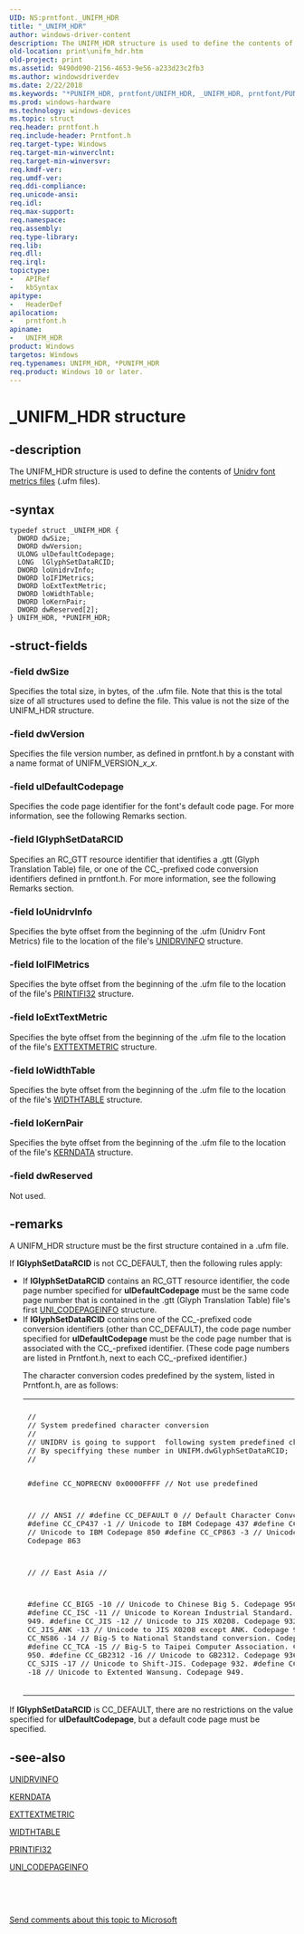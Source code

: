 ```yaml
---
UID: NS:prntfont._UNIFM_HDR
title: "_UNIFM_HDR"
author: windows-driver-content
description: The UNIFM_HDR structure is used to define the contents of Unidrv font metrics files (.ufm files).
old-location: print\unifm_hdr.htm
old-project: print
ms.assetid: 9490d090-2156-4653-9e56-a233d23c2fb3
ms.author: windowsdriverdev
ms.date: 2/22/2018
ms.keywords: "*PUNIFM_HDR, prntfont/UNIFM_HDR, _UNIFM_HDR, prntfont/PUNIFM_HDR, print_unidrv-pscript_fonts_eaf5dd18-df64-41bc-91b5-836b6ed165b6.xml, UNIFM_HDR, UNIFM_HDR structure [Print Devices], print.unifm_hdr, PUNIFM_HDR structure pointer [Print Devices], PUNIFM_HDR"
ms.prod: windows-hardware
ms.technology: windows-devices
ms.topic: struct
req.header: prntfont.h
req.include-header: Prntfont.h
req.target-type: Windows
req.target-min-winverclnt: 
req.target-min-winversvr: 
req.kmdf-ver: 
req.umdf-ver: 
req.ddi-compliance: 
req.unicode-ansi: 
req.idl: 
req.max-support: 
req.namespace: 
req.assembly: 
req.type-library: 
req.lib: 
req.dll: 
req.irql: 
topictype:
-	APIRef
-	kbSyntax
apitype:
-	HeaderDef
apilocation:
-	prntfont.h
apiname:
-	UNIFM_HDR
product: Windows
targetos: Windows
req.typenames: UNIFM_HDR, *PUNIFM_HDR
req.product: Windows 10 or later.
---
```


# _UNIFM_HDR structure


## -description


The UNIFM_HDR structure is used to define the contents of <a href="https://msdn.microsoft.com/6e643703-ace1-4660-990c-3a9ca735829d">Unidrv font metrics files</a> (.ufm files).


## -syntax


````
typedef struct _UNIFM_HDR {
  DWORD dwSize;
  DWORD dwVersion;
  ULONG ulDefaultCodepage;
  LONG  lGlyphSetDataRCID;
  DWORD loUnidrvInfo;
  DWORD loIFIMetrics;
  DWORD loExtTextMetric;
  DWORD loWidthTable;
  DWORD loKernPair;
  DWORD dwReserved[2];
} UNIFM_HDR, *PUNIFM_HDR;
````


## -struct-fields




### -field dwSize

Specifies the total size, in bytes, of the .ufm file. Note that this is the total size of all structures used to define the file. This value is not the size of the UNIFM_HDR structure.


### -field dwVersion

Specifies the file version number, as defined in prntfont.h by a constant with a name format of UNIFM_VERSION_<i>x</i>_<i>x</i>.


### -field ulDefaultCodepage

Specifies the code page identifier for the font's default code page. For more information, see the following Remarks section.


### -field lGlyphSetDataRCID

Specifies an RC_GTT resource identifier that identifies a .gtt (Glyph Translation Table) file, or one of the CC_-prefixed code conversion identifiers defined in prntfont.h. For more information, see the following Remarks section.


### -field loUnidrvInfo

Specifies the byte offset from the beginning of the .ufm (Unidrv Font Metrics) file to the location of the file's <a href="..\prntfont\ns-prntfont-_unidrvinfo.md">UNIDRVINFO</a> structure.


### -field loIFIMetrics

Specifies the byte offset from the beginning of the .ufm file to the location of the file's <a href="..\prntfont\ns-prntfont-_printifi32.md">PRINTIFI32</a> structure.


### -field loExtTextMetric

Specifies the byte offset from the beginning of the .ufm file to the location of the file's <a href="..\prntfont\ns-prntfont-_exttextmetric.md">EXTTEXTMETRIC</a> structure.


### -field loWidthTable

Specifies the byte offset from the beginning of the .ufm file to the location of the file's <a href="..\prntfont\ns-prntfont-_widthtable.md">WIDTHTABLE</a> structure.


### -field loKernPair

Specifies the byte offset from the beginning of the .ufm file to the location of the file's <a href="..\prntfont\ns-prntfont-_kerndata.md">KERNDATA</a> structure.


### -field dwReserved

Not used.


## -remarks



A UNIFM_HDR structure must be the first structure contained in a .ufm file.

If <b>lGlyphSetDataRCID</b> is not CC_DEFAULT, then the following rules apply:

<ul>
<li>
If <b>lGlyphSetDataRCID</b> contains an RC_GTT resource identifier, the code page number specified for <b>ulDefaultCodepage</b> must be the same code page number that is contained in the .gtt (Glyph Translation Table) file's first <a href="..\prntfont\ns-prntfont-_uni_codepageinfo.md">UNI_CODEPAGEINFO</a> structure.

</li>
<li>
If <b>lGlyphSetDataRCID</b> contains one of the CC_-prefixed code conversion identifiers (other than CC_DEFAULT), the code page number specified for <b>ulDefaultCodepage</b> must be the code page number that is associated with the CC_-prefixed identifier. (These code page numbers are listed in Prntfont.h, next to each CC_-prefixed identifier.)

The character conversion codes predefined by the system, listed in Prntfont.h, are as follows:

<div class="code"><span codelanguage=""><table>
<tr>
<th></th>
</tr>
<tr>
<td>
<pre>//
// System predefined character conversion
//
// UNIDRV is going to support  following system predefined character conversion.
// By speciffying these number in UNIFM.dwGlyphSetDataRCID;
//

#define CC_NOPRECNV 0x0000FFFF // Not use predefined

//
// ANSI
//
#define CC_DEFAULT  0 // Default Character Conversion
#define CC_CP437   -1 // Unicode to IBM Codepage 437
#define CC_CP850   -2 // Unicode to IBM Codepage 850
#define CC_CP863   -3 // Unicode to IBM Codepage 863

//
// East Asia
//

#define CC_BIG5     -10 // Unicode to Chinese Big 5. Codepage 950.
#define CC_ISC      -11 // Unicode to Korean Industrial Standard. Codepage 949.
#define CC_JIS      -12 // Unicode to JIS X0208. Codepage 932.
#define CC_JIS_ANK  -13 // Unicode to JIS X0208 except ANK. Codepage 932.
#define CC_NS86     -14 // Big-5 to National Standstand conversion. Codepage 950
#define CC_TCA      -15 // Big-5 to Taipei Computer Association. Codepage 950.
#define CC_GB2312   -16 // Unicode to GB2312. Codepage 936
#define CC_SJIS     -17 // Unicode to Shift-JIS. Codepage 932.
#define CC_WANSUNG  -18 // Unicode to Extented Wansung. Codepage 949.</pre>
</td>
</tr>
</table></span></div>
</li>
</ul>
If <b>lGlyphSetDataRCID</b> is CC_DEFAULT, there are no restrictions on the value specified for <b>ulDefaultCodepage</b>, but a default code page must be specified.




## -see-also

<a href="..\prntfont\ns-prntfont-_unidrvinfo.md">UNIDRVINFO</a>



<a href="..\prntfont\ns-prntfont-_kerndata.md">KERNDATA</a>



<a href="..\prntfont\ns-prntfont-_exttextmetric.md">EXTTEXTMETRIC</a>



<a href="..\prntfont\ns-prntfont-_widthtable.md">WIDTHTABLE</a>



<a href="..\prntfont\ns-prntfont-_printifi32.md">PRINTIFI32</a>



<a href="..\prntfont\ns-prntfont-_uni_codepageinfo.md">UNI_CODEPAGEINFO</a>



 

 

<a href="mailto:wsddocfb@microsoft.com?subject=Documentation%20feedback [print\print]:%20UNIFM_HDR structure%20 RELEASE:%20(2/22/2018)&amp;body=%0A%0APRIVACY STATEMENT%0A%0AWe use your feedback to improve the documentation. We don't use your email address for any other purpose, and we'll remove your email address from our system after the issue that you're reporting is fixed. While we're working to fix this issue, we might send you an email message to ask for more info. Later, we might also send you an email message to let you know that we've addressed your feedback.%0A%0AFor more info about Microsoft's privacy policy, see http://privacy.microsoft.com/en-us/default.aspx." title="Send comments about this topic to Microsoft">Send comments about this topic to Microsoft</a>

